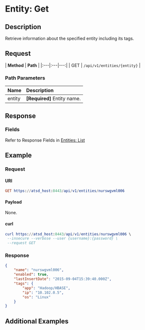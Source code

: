 # Entity: Get

## Description 

Retrieve information about the specified entity including its tags.

## Request

| **Method** | **Path** | 
|:---|:---|---:|
| GET | `/api/v1/entities/{entity}` |

### Path Parameters

| **Name** | **Description** |
|:---|:---|
| entity | **[Required]** Entity name. |

## Response

### Fields

Refer to Response Fields in [Entities: List](list.md#fields)

## Example

### Request

#### URI

```elm
GET https://atsd_host:8443/api/v1/entities/nurswgvml006
```
#### Payload

None.

#### curl 

```elm
curl https://atsd_host:8443/api/v1/entities/nurswgvml006 \
 --insecure --verbose --user {username}:{password} \
 --request GET
```

### Response

```json
{
    "name": "nurswgvml006",
    "enabled": true,
    "lastInsertDate": "2015-09-04T15:39:40.000Z",
    "tags": {
        "app": "Hadoop/HBASE",
        "ip": "10.102.0.5",
        "os": "Linux"
    }
}
```

## Additional Examples
